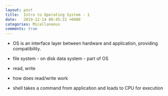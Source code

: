 ```yaml
---
layout: post
title:  Intro to Operating System - 1
date:   2019-12-14 00:45:22 +0900
categories: Micellaneous
comments: true
---
```


- OS is an interface layer between hardware and application, providing compatibility.
- file system - on disk data system - part of OS


- read, write
- how does read/write work

-  shell takes a command from application and loads to CPU for execution

